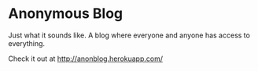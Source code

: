Anonymous Blog
==============

Just what it sounds like. A blog where everyone and anyone has access to everything.

Check it out at http://anonblog.herokuapp.com/
